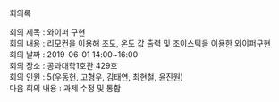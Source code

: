 회의록  
  
회의 제목 : 와이퍼 구현  
회의 내용 : 리모컨을 이용해 조도, 온도 값 출력 및 조이스틱을 이용한 와이퍼구현  
회의 날짜 : 2019-06-01 14:00~16:00  
회의 장소 : 공과대학1호관 429호  
회의 인원 : 5(우동헌, 고형우, 김태연, 최현철, 윤진원)  
다음 회의 내용 : 과제 수정 및 통합  
